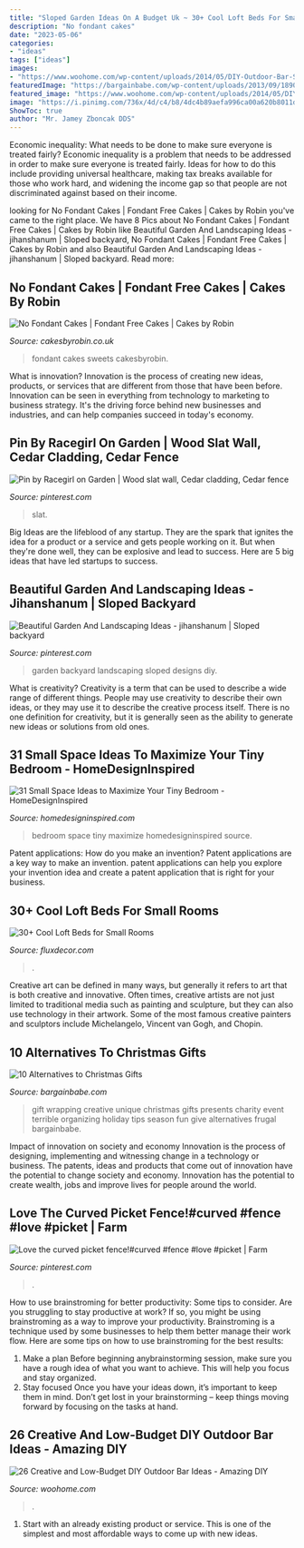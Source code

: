 ```yaml
---
title: "Sloped Garden Ideas On A Budget Uk ~ 30+ Cool Loft Beds For Small Rooms"
description: "No fondant cakes"
date: "2023-05-06"
categories:
- "ideas"
tags: ["ideas"]
images:
- "https://www.woohome.com/wp-content/uploads/2014/05/DIY-Outdoor-Bar-Station-20.jpg"
featuredImage: "https://bargainbabe.com/wp-content/uploads/2013/09/1890455-3.jpg"
featured_image: "https://www.woohome.com/wp-content/uploads/2014/05/DIY-Outdoor-Bar-Station-20.jpg"
image: "https://i.pinimg.com/736x/4d/c4/b8/4dc4b89aefa996ca00a620b8011d681c.jpg"
ShowToc: true
author: "Mr. Jamey Zboncak DDS"
---
```



Economic inequality: What needs to be done to make sure everyone is treated fairly?
Economic inequality is a problem that needs to be addressed in order to make sure everyone is treated fairly. Ideas for how to do this include providing universal healthcare, making tax breaks available for those who work hard, and widening the income gap so that people are not discriminated against based on their income.

	

		
looking for No Fondant Cakes | Fondant Free Cakes | Cakes by Robin you've came to the right place. We have 8 Pics about No Fondant Cakes | Fondant Free Cakes | Cakes by Robin like Beautiful Garden And Landscaping Ideas - jihanshanum | Sloped backyard, No Fondant Cakes | Fondant Free Cakes | Cakes by Robin and also Beautiful Garden And Landscaping Ideas - jihanshanum | Sloped backyard. Read more:
		
    
## No Fondant Cakes | Fondant Free Cakes | Cakes By Robin

<img loading=lazy src="https://www.cakesbyrobin.co.uk/assets/Sweets.jpg" onerror="this.onerror=null;this.src='https://tse2.mm.bing.net/th?id=OIP.XVYDLupyUzZ5-MulHNRkyQHaKi&amp;pid=15.1';" alt="No Fondant Cakes | Fondant Free Cakes | Cakes by Robin">

_Source: cakesbyrobin.co.uk_

>fondant cakes sweets cakesbyrobin. 

	

What is innovation?
Innovation is the process of creating new ideas, products, or services that are different from those that have been before. Innovation can be seen in everything from technology to marketing to business strategy. It's the driving force behind new businesses and industries, and can help companies succeed in today's economy.

    
## Pin By Racegirl On Garden | Wood Slat Wall, Cedar Cladding, Cedar Fence

<img loading=lazy src="https://i.pinimg.com/736x/f6/1e/d8/f61ed882ec6c7f97c0b6816cec76d591.jpg" onerror="this.onerror=null;this.src='https://tse3.mm.bing.net/th?id=OIP.aNDD33iF3ti9asRdhVmaeQHaJ3&amp;pid=15.1';" alt="Pin by Racegirl on Garden | Wood slat wall, Cedar cladding, Cedar fence">

_Source: pinterest.com_

>slat. 

	

Big Ideas are the lifeblood of any startup. They are the spark that ignites the idea for a product or a service and gets people working on it. But when they're done well, they can be explosive and lead to success. Here are 5 big ideas that have led startups to success.

    
## Beautiful Garden And Landscaping Ideas - Jihanshanum | Sloped Backyard

<img loading=lazy src="https://i.pinimg.com/736x/35/02/af/3502affb88b0547c9d276887686da046.jpg" onerror="this.onerror=null;this.src='https://tse1.mm.bing.net/th?id=OIP.ThEPCrugQUAJgIJZrtCoEgHaLH&amp;pid=15.1';" alt="Beautiful Garden And Landscaping Ideas - jihanshanum | Sloped backyard">

_Source: pinterest.com_

>garden backyard landscaping sloped designs diy. 

	

What is creativity?
Creativity is a term that can be used to describe a wide range of different things. People may use creativity to describe their own ideas, or they may use it to describe the creative process itself. There is no one definition for creativity, but it is generally seen as the ability to generate new ideas or solutions from old ones.

    
## 31 Small Space Ideas To Maximize Your Tiny Bedroom - HomeDesignInspired

<img loading=lazy src="http://www.homedesigninspired.com/wp-content/uploads/2017/09/Ideas-to-Maximize-Small-Bedroom-Space-hdi-23.jpg" onerror="this.onerror=null;this.src='https://tse3.mm.bing.net/th?id=OIP.akJHdLa5kfG3UtX4b6YM-QHaLH&amp;pid=15.1';" alt="31 Small Space Ideas to Maximize Your Tiny Bedroom - HomeDesignInspired">

_Source: homedesigninspired.com_

>bedroom space tiny maximize homedesigninspired source. 

	

Patent applications: How do you make an invention?
Patent applications are a key way to make an invention. patent applications can help you explore your invention idea and create a patent application that is right for your business.

    
## 30+ Cool Loft Beds For Small Rooms

<img loading=lazy src="https://fluxdecor.com/wp-content/uploads/2016/11/loft-beds-for-small-rooms/33-loft-beds-for-small-rooms.jpg" onerror="this.onerror=null;this.src='https://tse3.mm.bing.net/th?id=OIP.MQcCbwQodCgANREmqCdr4AHaJ6&amp;pid=15.1';" alt="30+ Cool Loft Beds for Small Rooms">

_Source: fluxdecor.com_

>. 

	

Creative art can be defined in many ways, but generally it refers to art that is both creative and innovative. Often times, creative artists are not just limited to traditional media such as painting and sculpture, but they can also use technology in their artwork. Some of the most famous creative painters and sculptors include Michelangelo, Vincent van Gogh, and Chopin.

    
## 10 Alternatives To Christmas Gifts

<img loading=lazy src="https://bargainbabe.com/wp-content/uploads/2013/09/1890455-3.jpg" onerror="this.onerror=null;this.src='https://tse3.mm.bing.net/th?id=OIP.tKAVAC3TP8TiQ7VPl885nwHaE7&amp;pid=15.1';" alt="10 Alternatives to Christmas Gifts">

_Source: bargainbabe.com_

>gift wrapping creative unique christmas gifts presents charity event terrible organizing holiday tips season fun give alternatives frugal bargainbabe. 

	

Impact of innovation on society and economy
Innovation is the process of designing, implementing and witnessing change in a technology or business. The patents, ideas and products that come out of innovation have the potential to change society and economy. Innovation has the potential to create wealth, jobs and improve lives for people around the world.

    
## Love The Curved Picket Fence!#curved #fence #love #picket | Farm

<img loading=lazy src="https://i.pinimg.com/736x/4d/c4/b8/4dc4b89aefa996ca00a620b8011d681c.jpg" onerror="this.onerror=null;this.src='https://tse2.mm.bing.net/th?id=OIP.Tl9t8kavpmOpTgT_dEyTgwHaNJ&amp;pid=15.1';" alt="Love the curved picket fence!#curved #fence #love #picket | Farm">

_Source: pinterest.com_

>. 

	

How to use brainstroming for better productivity: Some tips to consider.
Are you struggling to stay productive at work? If so, you might be using brainstroming as a way to improve your productivity. Brainstroming is a technique used by some businesses to help them better manage their work flow. Here are some tips on how to use brainstroming for the best results: 
1) Make a plan 
Before beginning anybrainstorming session, make sure you have a rough idea of what you want to achieve. This will help you focus and stay organized. 
2) Stay focused 
Once you have your ideas down, it’s important to keep them in mind. Don’t get lost in your brainstorming – keep things moving forward by focusing on the tasks at hand.

    
## 26 Creative And Low-Budget DIY Outdoor Bar Ideas - Amazing DIY

<img loading=lazy src="https://www.woohome.com/wp-content/uploads/2014/05/DIY-Outdoor-Bar-Station-20.jpg" onerror="this.onerror=null;this.src='https://tse3.mm.bing.net/th?id=OIP.8QIUcUoT9jsexp1TH__UegHaLH&amp;pid=15.1';" alt="26 Creative and Low-Budget DIY Outdoor Bar Ideas - Amazing DIY">

_Source: woohome.com_

>. 

	

1. Start with an already existing product or service. This is one of the simplest and most affordable ways to come up with new ideas.

